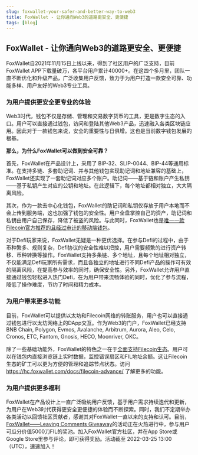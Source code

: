```yaml
---
slug: foxwallet-your-safer-and-better-way-to-web3
title: FoxWallet - 让你通向Web3的道路更安全、更便捷
tags: [blog]
---
```


## FoxWallet - 让你通向Web3的道路更安全、更便捷

FoxWallet自2021年11月15日上线以来，得到了社区用户的广泛支持，目前FoxWallet APP下载量破万，各平台用户累计40000+。在这四个多月里，团队一直不断优化和升级产品，广泛收集用户反馈，致力于为用户打造一款安全可靠、功能多样、用户友好的Web3专业工具。

### 为用户提供更安全更专业的体验
Web3时代，钱包不仅是存储、管理和交易数字货币的工具，更是数字生态的入口。用户可以直接通过钱包，访问和登陆其他Web3产品，迅速融入各类区块链应用。因此对于一款钱包来说，安全的重要性与日俱增。这也是当前数字钱包发展的根基。
  
**那么，为什么FoxWallet可以做到安全可靠？**
  
首先，FoxWallet在产品设计上，采用了 BIP-32、SLIP-0044、BIP-44等通用标准。在支持多链、多套助记词、并与其他钱包实现助记词和地址兼容的基础上，FoxWallet还实现了一套助记词对应多个账户。助记词——基于链和账户产生私钥——基于私钥产生对应的公钥和地址。在此逻辑下，每个地址都相对独立，大大隔离风险。
  
其次，作为一款去中心化钱包，FoxWallet的助记词和私钥仅存放于用户本地而不会上传到服务端，这也加强了钱包的安全性。用户全盘掌控自己的资产，助记词和私钥由用户自己保存，降低了被盗的风险。与此同时，FoxWallet也是[唯一一款Filecoin官方推荐的且经过审计的移动端钱包](https://docs.filecoin.io/about-filecoin/managing-assets/#wallets)。
  
对于Defi玩家来说，FoxWallet无疑是一种更优选择。在参与Defi的过程中，由于币种繁多、规则复杂，Defi协议的安全性难以把控，用户需要频繁的进行资产转移、币种转换等操作。FoxWallet支持多条链、多个地址，且每个地址相对独立，不仅能满足Defi玩家所有需求，而且各独立的地址进行不同Defi产品的操作可有效的隔离风险，在提高参与效率的同时，确保安全性。另外，FoxWallet允许用户直接通过钱包轻松进入热门Defi，在为用户带来流畅体验的同时，优化了参与流程，降低了操作难度，节约了时间和精力成本。

### 为用户带来更多功能
目前，FoxWallet可以提供以太坊和Filecoin网络的转账服务，用户也可以直接通过钱包进行以太坊网络上的DApp交互。作为Web3的门户，FoxWallet已经支持 BNB Chain, Polygon, Evmos, Avalanche, Arbitrum, Aurora, Aleo, Celo, Cronos, ETC, Fantom, Gnosis, HECO, Moonriver, OKC。
  
除了一些基础功能外，FoxWallet的特色之一在于[全面支持Filecoin生态](https://hc.foxwallet.com/docs/filecoin-advance/)。用户可以在钱包内直接浏览链上实时数据，监控错误扇区和FIL地址余额。这让Filecoin生态的矿工可以更为方便的管理和追踪节点状态。访问 https://hc.foxwallet.com/docs/filecoin-advance/ 了解更多的功能。

### 为用户提供更多福利
FoxWallet在产品设计上一直广泛吸纳用户反馈，基于用户需求持续迭代和更新，为用户在Web3时代获得更安全更便捷的体验而不断探索。同时，我们不定期举办各类活动以回馈社区贡献者，感谢其对FoxWallet一直以来的支持和认可。目前，[FoxWallet——Leaving Comments Giveaway](https://givelab.com/leaving-comment-share-5000u/leaving-comment-share-5000-fil-giveaway)的活动正在火热进行中，参与用户可瓜分价值5000刀FIL的奖池。加入FoxWallet官方社区，并在App Store或Google Store里参与评论，即可获得奖励。活动截至 2022-03-25 13:00（UTC），速速加入！



  








